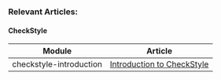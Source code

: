 ### Relevant Articles: 

#### CheckStyle

Module | Article
--|--
checkstyle-introduction | [Introduction to CheckStyle](http://www.baeldung.com/checkstyle-java)